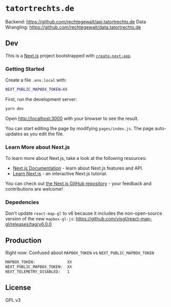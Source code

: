 # `tatortrechts.de`

Backend: <https://github.com/rechtegewalt/api.tatortrechts.de>
Data Wrangling: <https://github.com/rechtegewalt/data.tatortrechts.de>

## Dev

This is a [Next.js](https://nextjs.org/) project bootstrapped with [`create-next-app`](https://github.com/vercel/next.js/tree/canary/packages/create-next-app).

### Getting Started

Create a file `.env.local` with:

```bash
NEXT_PUBLIC_MAPBOX_TOKEN=XX
```

First, run the development server:

```bash
yarn dev
```

Open [http://localhost:3000](http://localhost:3000) with your browser to see the result.

You can start editing the page by modifying `pages/index.js`. The page auto-updates as you edit the file.

### Learn More about Next.js

To learn more about Next.js, take a look at the following resources:

- [Next.js Documentation](https://nextjs.org/docs) - learn about Next.js features and API.
- [Learn Next.js](https://nextjs.org/learn) - an interactive Next.js tutorial.

You can check out [the Next.js GitHub repository](https://github.com/vercel/next.js/) - your feedback and contributions are welcome!

### Depedencies

Don't update `react-map-gl` to v6 because it includes the non-open-source version of the new `mapbox-gl-js`: <https://github.com/visgl/react-map-gl/releases/tag/v6.0.0>

## Production

Right now: Confused about `MAPBOX_TOKEN` vs `NEXT_PUBLIC_MAPBOX_TOKEN`

```bash
MAPBOX_TOKEN:              XX
NEXT_PUBLIC_MAPBOX_TOKEN:  XX
NEXT_TELEMETRY_DISABLED:   1
```

## License

GPL v3
